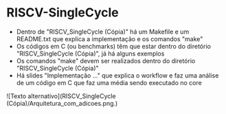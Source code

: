 # RISCV-SingleCycle
- Dentro de "RISCV_SingleCycle (Cópia)" há um Makefile e um README.txt que explica a implementação e os comandos "make"
- Os códigos em C (ou benchmarks) têm que estar dentro do diretório "RISCV_SingleCycle (Cópia)", já há alguns exemplos
- Os comandos "make" devem ser realizados dentro do diretório "RISCV_SingleCycle (Cópia)"
- Há slides "Implementação ..." que explica o workflow e faz uma análise de um código em C que faz uma média sendo executado no core

![Texto alternativo](RISCV_SingleCycle (Cópia)/Arquitetura_com_adicoes.png.)
